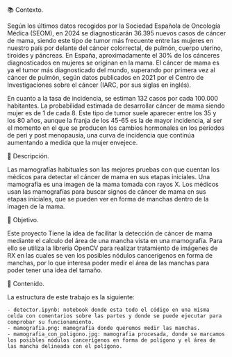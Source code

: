 📚 Contexto.

Según los últimos datos recogidos por la Sociedad Española de Oncología Médica (SEOM), en 2024 se diagnosticarán 36.395 nuevos casos de cáncer de mama, siendo este tipo de tumor más frecuente entre las mujeres en nuestro país por delante del cáncer colorrectal, de pulmón, cuerpo uterino, tiroides y páncreas. En España, aproximadamente el 30% de los cánceres diagnosticados en mujeres se originan en la mama. El cáncer de mama es ya el tumor más diagnosticado del mundo, superando por primera vez al cáncer de pulmón, según datos publicados en 2021 por el Centro de Investigaciones sobre el cáncer (IARC, por sus siglas en inglés).

En cuanto a la tasa de incidencia, se estiman 132 casos por cada 100.000 habitantes. La probabilidad estimada de desarrollar cáncer de mama siendo mujer es de 1 de cada 8. Este tipo de tumor suele aparecer entre los 35 y los 80 años, aunque la franja de los 45-65 es la de mayor incidencia, al ser el momento en el que se producen los cambios hormonales en los períodos de peri y post menopausia, una curva de incidencia que continúa aumentando a medida que la mujer envejece.


📝 Descripción.

Las mamografías habituales son las mejores pruebas con que cuentan los médicos para detectar el cáncer de mama en sus etapas iniciales. Una mamografía es una imagen de la mama tomada con rayos X. Los médicos usan las mamografías para buscar signos de cáncer de mama en sus etapas iniciales, que se pueden ver en forma de manchas dentro de la imagen de la mama.

📝 Objetivo.

Este proyecto Tiene la idea de facilitar la detección de cáncer de mama mediante el calculo del área de una mancha vista en una mamografía. Para ello se utiliza la libreria OpenCV para realizar tratamiento de imágenes de RX en las cuales se ven los posibles nódulos cancerígenos en forma de manchas, por lo que interesa poder medir el área de las manchas para poder tener una idea del tamaño.

📝 Contenido.

La estructura de este trabajo es la siguiente:

    - detector.ipynb: notebook donde esta todo el código en una misma celda con comentarios sobre las partes y donde se puede ejecutar para comprobar su funcionamiento.
    - mamografia.png: mamografia donde queremos medir las manchas.
    - mamografia_con_poligono.jpg: mamografia procesada, donde se marcamos los posibles nódulos cancerígenos en forma de polígono y el área de las mancha delineada con el polígono.
